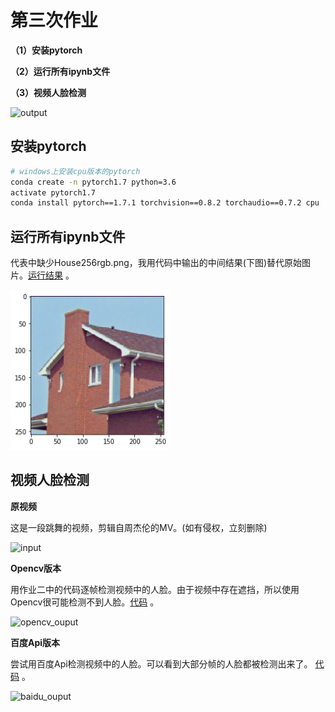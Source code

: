 # 第三次作业

**（1）安装pytorch**

**（2）运行所有ipynb文件**

**（3）视频人脸检测**

![output](./source/output.gif)

## 安装pytorch
```sh
# windows上安装cpu版本的pytorch
conda create -n pytorch1.7 python=3.6
activate pytorch1.7
conda install pytorch==1.7.1 torchvision==0.8.2 torchaudio==0.7.2 cpu
```

## 运行所有ipynb文件 
代表中缺少House256rgb.png，我用代码中输出的中间结果(下图)替代原始图片。[运行结果](./ipynb) 。

![House256rgb](./ipynb/Picture/House256rgb.png)


## 视频人脸检测
**原视频**

这是一段跳舞的视频，剪辑自周杰伦的MV。(如有侵权，立刻删除)

![input](./source/input.gif)

**Opencv版本**

用作业二中的代码逐帧检测视频中的人脸。由于视频中存在遮挡，所以使用Opencv很可能检测不到人脸。[代码](./code/face_detection_opencv.py) 。 

![opencv_ouput](./source/opencv_output.gif)

**百度Api版本**

尝试用百度Api检测视频中的人脸。可以看到大部分帧的人脸都被检测出来了。 [代码](./code/face_detection_baiduapi.py) 。

![baidu_ouput](./source/baidu_output.gif)
